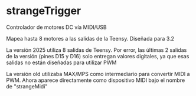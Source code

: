 # strangeTrigger

Controlador de motores DC vía MIDI/USB

Mapea hasta 8 motores a las salidas de la Teensy. Diseñada para 3.2

La versión 2025 utiliza 8 salidas de Teensy. Por error, las últimas 2 salidas de la versión (pines D15 y D16) solo entregan valores digitales, ya que esas salidas no están diseñadas para utilizar PWM

La versión old utilizaba MAX/MPS como intermediario para convertir MIDI a PWM. Ahora aparece directamente como dispositivo MIDI bajo el nombre de "strangeMidi"


